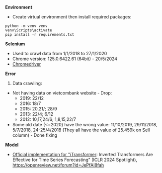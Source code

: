 **Environment** 
- Create virtual environment then install required packages:
```
python -m venv venv
venv\Scripts\activate
pip install -r requirements.txt
```

**Selenium**
- Used to crawl data from 1/1/2018 to 27/1/2020
- Chrome version: 125.0.6422.61 (64bit) - 20/5/2024
- [Chromedriver](https://storage.googleapis.com/chrome-for-testing-public/125.0.6422.60/win64/chromedriver-win64.zip)

**Error**
1. Data crawling:
- Not having data on vietcombank website - Drop:
    + 2019: 22/12
    + 2016: 18/7
    + 2015: 20,21/; 28/9
    + 2013: 22/4; 6/12
    + 2012: 10,17,24/6; 1,8,15,22/7
- Some old date (<=2020) have the wrong value: 11/10/2019, 29/11/2018, 5/7/2018, 24-25/4/2018 (They all have the value of 25.459k on Sell column) - Done fixing

**Model**
- [Official implementation for "iTransformer](https://github.com/thuml/iTransformer/tree/main): Inverted Transformers Are Effective for Time Series Forecasting" (ICLR 2024 Spotlight), https://openreview.net/forum?id=JePfAI8fah